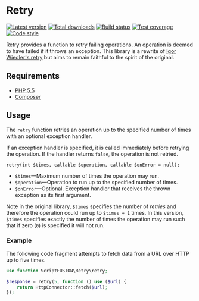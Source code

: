 Retry
=====

[![Latest version][Version image]][Releases]
[![Total downloads][Downloads image]][Downloads]
[![Build status][Build image]][Build]
[![Test coverage][Coverage image]][Coverage]
[![Code style][Style image]][Style]

Retry provides a function to retry failing operations. An operation is deemed to have failed if it throws an exception.
This library is a rewrite of [Igor Wiedler's retry](https://github.com/igorw/retry) but aims to remain faithful to the
spirit of the original.

Requirements
------------

- [PHP 5.5](http://php.net/)
- [Composer](https://getcomposer.org/)

Usage
-----

The `retry` function retries an operation up to the specified number of times with an optional exception handler.

If an exception handler is specified, it is called immediately before retrying the operation. If the handler returns
`false`, the operation is not retried.

```
retry(int $times, callable $operation, callable $onError = null);
```
* `$times`&mdash;Maximum number of times the operation may run.
* `$operation`&mdash;Operation to run up to the specified number of times.
* `$onError`&mdash;Optional. Exception handler that receives the thrown exception as its first argument.

Note in the original library, `$times` specifies the number of *retries* and therefore the operation could run up to
`$times + 1` times. In this version, `$times` specifies exactly the number of times the operation may run such that if
zero (`0`) is specified it will not run.

### Example

The following code fragment attempts to fetch data from a URL over HTTP up to five times.

```php
use function ScriptFUSION\Retry\retry;

$response = retry(5, function () use ($url) {
    return HttpConnector::fetch($url);
});
```


  [Releases]: https://github.com/ScriptFUSION/Retry/releases
  [Version image]: https://poser.pugx.org/scriptfusion/retry/v/stable "Latest version"
  [Downloads]: https://packagist.org/packages/scriptfusion/retry
  [Downloads image]: https://poser.pugx.org/scriptfusion/retry/downloads "Total downloads"
  [Build]: http://travis-ci.org/ScriptFUSION/Retry
  [Build image]: https://travis-ci.org/ScriptFUSION/Retry.svg "Build status"
  [Coverage]: https://coveralls.io/github/ScriptFUSION/Retry
  [Coverage image]: https://coveralls.io/repos/ScriptFUSION/Retry/badge.svg "Test coverage"
  [Style]: https://styleci.io/repos/62990558
  [Style image]: https://styleci.io/repos/62990558/shield?style=flat "Code style"
